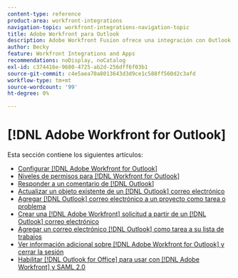 ```yaml
---
content-type: reference
product-area: workfront-integrations
navigation-topic: workfront-integrations-navigation-topic
title: Adobe Workfront para Outlook
description: Adobe Workfront Fusion ofrece una integración con Outlook. Este artículo contiene vínculos a instrucciones para instalar y configurar estas integraciones, así como a cómo utilizarlas en su trabajo diario.
author: Becky
feature: Workfront Integrations and Apps
recommendations: noDisplay, noCatalog
exl-id: c374416e-9680-4725-ab2d-256dff6f03b1
source-git-commit: c4e5aea70a8013643d3d9ce1c588ff560d2c3afd
workflow-type: tm+mt
source-wordcount: '99'
ht-degree: 0%

---
```


# [!DNL Adobe Workfront for Outlook]

Esta sección contiene los siguientes artículos:

* [Configurar  [!DNL Adobe Workfront for Outlook]](../../workfront-integrations-and-apps/using-workfront-with-outlook/set-up-workfront-for-outlook.md)
* [Niveles de permisos para  [!DNL Workfront for Outlook]](../../workfront-integrations-and-apps/using-workfront-with-outlook/permissions-in-workfront-for-outlook.md)
* [Responder a un comentario de  [!DNL Outlook]](../../workfront-integrations-and-apps/using-workfront-with-outlook/reply-to-a-comment-from-outlook.md)
* [Actualizar un objeto existente de un  [!DNL Outlook] correo electrónico](../../workfront-integrations-and-apps/using-workfront-with-outlook/update-an-existing-object-from-an-outlook-email.md)
* [Agregar  [!DNL Outlook] correo electrónico a un proyecto como tarea o problema](../../workfront-integrations-and-apps/using-workfront-with-outlook/add-outlook-email-to-project-as-task-or-issue.md)
* [Crear una  [!DNL Adobe Workfront] solicitud a partir de un [!DNL Outlook] correo electrónico](../../workfront-integrations-and-apps/using-workfront-with-outlook/create-a-wf-request-from-an-outlook-email.md)
* [Agregar un correo electrónico  [!DNL Outlook] como tarea a su lista de trabajos](../../workfront-integrations-and-apps/using-workfront-with-outlook/add-outlook-email-as-task-to-your-work-list.md)
* [Ver información adicional sobre [!DNL Adobe Workfront for Outlook] y cerrar la sesión](../../workfront-integrations-and-apps/using-workfront-with-outlook/view-additional-infor-wf-outlook-and-log-out.md)
* [Habilitar [!DNL Outlook for Office] para usar con [!DNL Adobe Workfront] y SAML 2.0](../../workfront-integrations-and-apps/using-workfront-with-outlook/enable-outlook-for-office-for-use-with-wf-and-saml-2.md)
